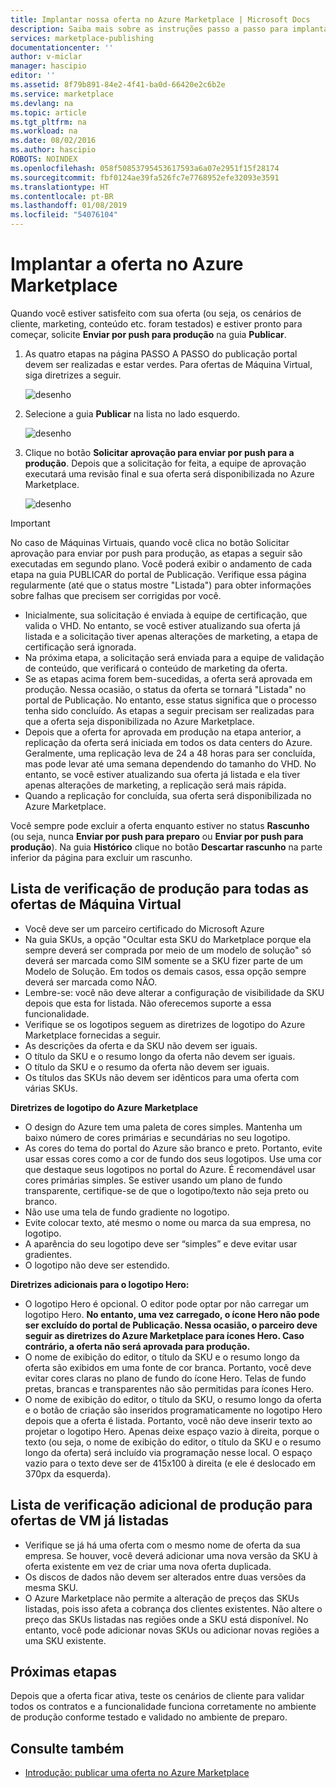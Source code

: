 ```yaml
---
title: Implantar nossa oferta no Azure Marketplace | Microsoft Docs
description: Saiba mais sobre as instruções passo a passo para implantar sua oferta, imagem da máquina virtual, serviço do desenvolvedor, serviço de dados etc., para o Azure Marketplace.
services: marketplace-publishing
documentationcenter: ''
author: v-miclar
manager: hascipio
editor: ''
ms.assetid: 8f79b891-84e2-4f41-ba0d-66420e2c6b2e
ms.service: marketplace
ms.devlang: na
ms.topic: article
ms.tgt_pltfrm: na
ms.workload: na
ms.date: 08/02/2016
ms.author: hascipio
ROBOTS: NOINDEX
ms.openlocfilehash: 058f50853795453617593a6a07e2951f15f28174
ms.sourcegitcommit: fbf0124ae39fa526fc7e7768952efe32093e3591
ms.translationtype: HT
ms.contentlocale: pt-BR
ms.lasthandoff: 01/08/2019
ms.locfileid: "54076104"
---
```

# <a name="deploy-your-offer-to-the-azure-marketplace"></a>Implantar a oferta no Azure Marketplace
Quando você estiver satisfeito com sua oferta (ou seja, os cenários de cliente, marketing, conteúdo etc. foram testados) e estiver pronto para começar, solicite **Enviar por push para produção** na guia **Publicar**.  

1. As quatro etapas na página PASSO A PASSO do publicação portal devem ser realizadas e estar verdes. Para ofertas de Máquina Virtual, siga diretrizes a seguir.
   
    ![desenho][img-pubportal-walkthru-checked]
2. Selecione a guia **Publicar** na lista no lado esquerdo.
   
    ![desenho][img-pubportal-menu-publish]
3. Clique no botão **Solicitar aprovação para enviar por push para a produção**. Depois que a solicitação for feita, a equipe de aprovação executará uma revisão final e sua oferta será disponibilizada no Azure Marketplace.
   
    ![desenho][img-pubportal-publish-pushproduction]

> [!IMPORTANT]
> No caso de Máquinas Virtuais, quando você clica no botão Solicitar aprovação para enviar por push para produção, as etapas a seguir são executadas em segundo plano. Você poderá exibir o andamento de cada etapa na guia PUBLICAR do portal de Publicação. Verifique essa página regularmente (até que o status mostre "Listada") para obter informações sobre falhas que precisem ser corrigidas por você.
> 
> * Inicialmente, sua solicitação é enviada à equipe de certificação, que valida o VHD. No entanto, se você estiver atualizando sua oferta já listada e a solicitação tiver apenas alterações de marketing, a etapa de certificação será ignorada.
> * Na próxima etapa, a solicitação será enviada para a equipe de validação de conteúdo, que verificará o conteúdo de marketing da oferta.
> * Se as etapas acima forem bem-sucedidas, a oferta será aprovada em produção. Nessa ocasião, o status da oferta se tornará "Listada" no portal de Publicação. No entanto, esse status significa que o processo tenha sido concluído. As etapas a seguir precisam ser realizadas para que a oferta seja disponibilizada no Azure Marketplace.
> * Depois que a oferta for aprovada em produção na etapa anterior, a replicação da oferta será iniciada em todos os data centers do Azure. Geralmente, uma replicação leva de 24 a 48 horas para ser concluída, mas pode levar até uma semana dependendo do tamanho do VHD. No entanto, se você estiver atualizando sua oferta já listada e ela tiver apenas alterações de marketing, a replicação será mais rápida.
> * Quando a replicação for concluída, sua oferta será disponibilizada no Azure Marketplace.
> 
> Você sempre pode excluir a oferta enquanto estiver no status **Rascunho** (ou seja, nunca **Enviar por push para preparo** ou **Enviar por push para produção**). Na guia **Histórico** clique no botão **Descartar rascunho** na parte inferior da página para excluir um rascunho.
> 
> 

## <a name="production-checklist-for-all-virtual-machine-offers"></a>Lista de verificação de produção para todas as ofertas de Máquina Virtual
* Você deve ser um parceiro certificado do Microsoft Azure
* Na guia SKUs, a opção "Ocultar esta SKU do Marketplace porque ela sempre deverá ser comprada por meio de um modelo de solução" só deverá ser marcada como SIM somente se a SKU fizer parte de um Modelo de Solução. Em todos os demais casos, essa opção sempre deverá ser marcada como NÃO.
* Lembre-se: você não deve alterar a configuração de visibilidade da SKU depois que esta for listada. Não oferecemos suporte a essa funcionalidade.
* Verifique se os logotipos seguem as diretrizes de logotipo do Azure Marketplace fornecidas a seguir.
* As descrições da oferta e da SKU não devem ser iguais.
* O título da SKU e o resumo longo da oferta não devem ser iguais.
* O título da SKU e o resumo da oferta não devem ser iguais.
* Os títulos das SKUs não devem ser idênticos para uma oferta com várias SKUs.

**Diretrizes de logotipo do Azure Marketplace**

* O design do Azure tem uma paleta de cores simples. Mantenha um baixo número de cores primárias e secundárias no seu logotipo.
* As cores do tema do portal do Azure são branco e preto. Portanto, evite usar essas cores como a cor de fundo dos seus logotipos. Use uma cor que destaque seus logotipos no portal do Azure. É recomendável usar cores primárias simples. Se estiver usando um plano de fundo transparente, certifique-se de que o logotipo/texto não seja preto ou branco.
* Não use uma tela de fundo gradiente no logotipo.
* Evite colocar texto, até mesmo o nome ou marca da sua empresa, no logotipo.
* A aparência do seu logotipo deve ser “simples” e deve evitar usar gradientes.
* O logotipo não deve ser estendido.

**Diretrizes adicionais para o logotipo Hero:**

* O logotipo Hero é opcional. O editor pode optar por não carregar um logotipo Hero. **No entanto, uma vez carregado, o ícone Hero não pode ser excluído do portal de Publicação. Nessa ocasião, o parceiro deve seguir as diretrizes do Azure Marketplace para ícones Hero. Caso contrário, a oferta não será aprovada para produção.**
* O nome de exibição do editor, o título da SKU e o resumo longo da oferta são exibidos em uma fonte de cor branca. Portanto, você deve evitar cores claras no plano de fundo do ícone Hero. Telas de fundo pretas, brancas e transparentes não são permitidas para ícones Hero.
* O nome de exibição do editor, o título da SKU, o resumo longo da oferta e o botão de criação são inseridos programaticamente no logotipo Hero depois que a oferta é listada. Portanto, você não deve inserir texto ao projetar o logotipo Hero. Apenas deixe espaço vazio à direita, porque o texto (ou seja, o nome de exibição do editor, o título da SKU e o resumo longo da oferta) será incluído via programação nesse local. O espaço vazio para o texto deve ser de 415x100 à direita (e ele é deslocado em 370px da esquerda).

## <a name="additional-production-checklist-for-already-listed-virtual-machine-offers"></a>Lista de verificação adicional de produção para ofertas de VM já listadas
* Verifique se já há uma oferta com o mesmo nome de oferta da sua empresa. Se houver, você deverá adicionar uma nova versão da SKU à oferta existente em vez de criar uma nova oferta duplicada.
* Os discos de dados não devem ser alterados entre duas versões da mesma SKU.
* O Azure Marketplace não permite a alteração de preços das SKUs listadas, pois isso afeta a cobrança dos clientes existentes. Não altere o preço das SKUs listadas nas regiões onde a SKU está disponível. No entanto, você pode adicionar novas SKUs ou adicionar novas regiões a uma SKU existente.

## <a name="next-steps"></a>Próximas etapas
Depois que a oferta ficar ativa, teste os cenários de cliente para validar todos os contratos e a funcionalidade funciona corretamente no ambiente de produção conforme testado e validado no ambiente de preparo.

## <a name="see-also"></a>Consulte também
* [Introdução: publicar uma oferta no Azure Marketplace](marketplace-publishing-getting-started.md)

[img-pubportal-walkthru-checked]:media/marketplace-publishing-push-to-production/pubportal-walkthru-checked.png
[img-pubportal-menu-publish]:media/marketplace-publishing-push-to-production/pubportal-menu-publish.png
[img-pubportal-publish-pushproduction]:media/marketplace-publishing-push-to-production/pubportal-publish-pushproduction.png
